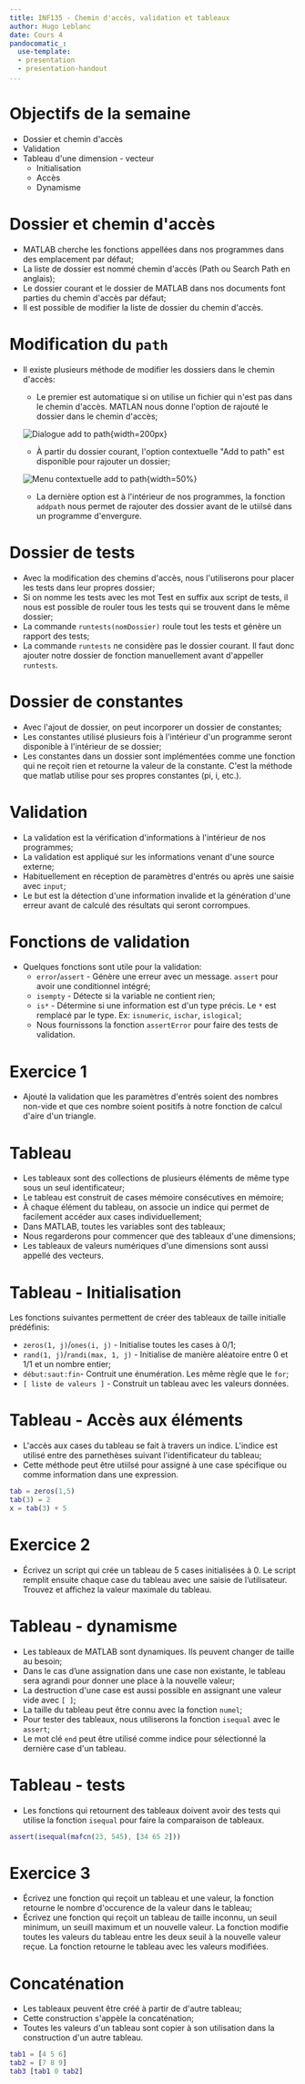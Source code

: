 ```yaml
---
title: INF135 - Chemin d'accès, validation et tableaux
author: Hugo Leblanc
date: Cours 4
pandocomatic_:
  use-template: 
  - presentation
  - presentation-handout
...
```

# Objectifs de la semaine
* Dossier et chemin d'accès
* Validation
* Tableau d'une dimension - vecteur
    * Initialisation
    * Accès
    * Dynamisme

# Dossier et chemin d'accès
* MATLAB cherche les fonctions appellées dans nos programmes dans des emplacement par défaut;
* La liste de dossier est nommé chemin d'accès (Path ou Search Path en anglais);
* Le dossier courant et le dossier de MATLAB dans nos documents font parties du chemin d'accès par défaut;
* Il est possible de modifier la liste de dossier du chemin d'accès.

# Modification du `path`
* Il existe plusieurs méthode de modifier les dossiers dans le chemin d'accès:
    * Le premier est automatique si on utilise un fichier qui n'est pas dans le chemin d'accès. MATLAN nous donne l'option de rajouté le dossier dans le chemin d'accès; 

    ![Dialogue add to path](diagaddpath.png){width=200px}
    * À partir du dossier courant, l'option contextuelle "Add to path" est disponible pour rajouter un dossier;

    ![Menu contextuelle add to path](contextaddpath.png){width=50%}
    * La dernière option est à l'intérieur de nos programmes, la fonction `addpath` nous permet de rajouter des dossier avant de le utiilsé dans un programme d'envergure.

# Dossier de tests
* Avec la modification des chemins d'accès, nous l'utiliserons pour placer les tests dans leur propres dossier;
* Si on nomme les tests avec les mot Test en suffix aux script de tests, il nous est possible de rouler tous les tests qui se trouvent dans le même dossier;
* La commande `runtests(nomDossier)` roule tout les tests et génère un rapport des tests;
* La commande `runtests` ne considère pas le dossier courant. Il faut donc ajouter notre dossier de fonction manuellement avant d'appeller `runtests`.

# Dossier de constantes
* Avec l'ajout de dossier, on peut incorporer un dossier de constantes;
* Les constantes utilisé plusieurs fois à l'intérieur d'un programme seront disponible à l'intérieur de se dossier;
* Les constantes dans un dossier sont implémentées comme une fonction qui ne reçoit rien et retourne la valeur de la constante. C'est la méthode que matlab utilise pour ses propres constantes (pi, i, etc.).

# Validation
* La validation est la vérification d'informations à l'intérieur de nos programmes;
* La validation est appliqué sur les informations venant d'une source externe;
* Habituellement en réception de paramètres d'entrés ou après une saisie avec `input`;
* Le but est la détection d'une information invalide et la génération d'une erreur avant de calculé des résultats qui seront corrompues.

# Fonctions de validation
* Quelques fonctions sont utile pour la validation:
    * `error`/`assert` - Génère une erreur avec un message. `assert` pour avoir une conditionnel intégré;
    * `isempty` - Détecte si la variable ne contient rien;
    * `is*` - Détermine si une information est d'un type précis. Le `*` est remplacé par le type. Ex: `isnumeric`, `ischar`, `islogical`;
    * Nous fournissons la fonction `assertError` pour faire des tests de validation.

# Exercice 1
* Ajouté la validation que les paramètres d'entrés soient des nombres non-vide et que ces nombre soient positifs à notre fonction de calcul d'aire d'un triangle.

# Tableau
* Les tableaux sont des collections de plusieurs éléments de même type sous un seul identificateur;
* Le tableau est construit de cases mémoire consécutives en mémoire;
* À chaque élément du tableau, on associe un indice qui permet de facilement accéder aux cases individuellement;
* Dans MATLAB, toutes les variables sont des tableaux;
* Nous regarderons pour commencer que des tableaux d'une dimensions;
* Les tableaux de valeurs numériques d'une dimensions sont aussi appellé des vecteurs.

# Tableau - Initialisation
Les fonctions suivantes permettent de créer des tableaux de taille initialle prédéfinis:

* `zeros(1, j)`/`ones(i, j)` - Initialise toutes les cases à 0/1;
* `rand(1, j)`/`randi(max, 1, j)` - Initialise de manière aléatoire entre 0 et 1/1 et un nombre entier;
* `début:saut:fin`- Contruit une énumération. Les même règle que le `for`;
* `[ liste de valeurs ]` - Construit un tableau avec les valeurs données.

# Tableau - Accès aux éléments
* L'accès aux cases du tableau se fait à travers un indice. L'indice est utilisé entre des parnethèses suivant l'identificateur du tableau;
* Cette méthode peut être utiilsé pour assigné à une case spécifique ou comme information dans une expression.

~~~MATLAB
tab = zeros(1,5)
tab(3) = 2
x = tab(3) + 5
~~~

# Exercice 2
* Écrivez un script qui crée un tableau de 5 cases initialisées à 0. Le script remplit ensuite chaque case du tableau avec une saisie de l’utilisateur. Trouvez et affichez la valeur maximale du tableau.

# Tableau - dynamisme
* Les tableaux de MATLAB sont dynamiques. Ils peuvent changer de taille au besoin;
* Dans le cas d’une assignation dans une case non existante, le tableau sera agrandi pour donner une place à la nouvelle valeur;
* La destruction d'une case est aussi possible en assignant une valeur vide avec `[ ]`;
* La taille du tableau peut être connu avec la fonction `numel`;
* Pour tester des tableaux, nous utiliserons la fonction `isequal` avec le `assert`;
* Le mot clé `end` peut être utilisé comme indice pour sélectionné la dernière case d'un tableau.

# Tableau - tests
* Les fonctions qui retournent des tableaux doivent avoir des tests qui utilise la fonction `isequal` pour faire la comparaison de tableaux.

```MATLAB
assert(isequal(mafcn(23, 545), [34 65 2]))
```


# Exercice 3
* Écrivez une fonction qui reçoit un tableau et une valeur, la fonction retourne le nombre d'occurence de la valeur dans le tableau;
* Écrivez une fonction qui reçoit un tableau de taille inconnu, un seuil minimum, un seuill maximum et un nouvelle valeur. La fonction modifie toutes les valeurs du tableau entre les deux seuil à la nouvelle valeur reçue. La fonction retourne le tableau avec les valeurs modifiées.

# Concaténation
* Les tableaux peuvent être créé à partir de d'autre tableau;
* Cette construction s'appèle la concaténation;
* Toutes les valeurs d'un tableau sont copier à son utilisation dans la construction d'un autre tableau.

```MATLAB
tab1 = [4 5 6]
tab2 = [7 8 9]
tab3 [tab1 0 tab2]
```